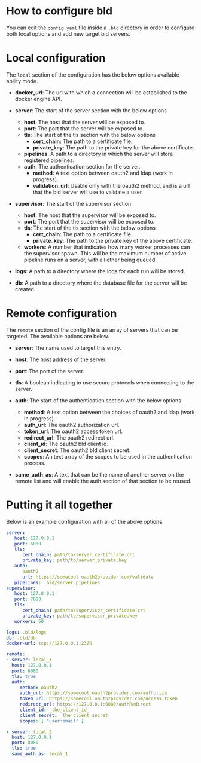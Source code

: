 # How to configure bld
You can edit the `config.yaml` file inside a `.bld` directory in order to configure both local options and add new target bld servers.

# Local configuration
The `local` section of the configuration has the below options available
ability mode.
* __docker_url__: The url with which a connection will be established to the docker engine API.

* __server__: The start of the server section with the below options
  * __host__: The host that the server will be exposed to.
  * __port__: The port that the server will be exposed to.
  * __tls__: The start of the tls section with the below options
     * __cert_chain__: The path to a certificate file.
     * __private_key__: The path to the private key for the above certificate.
  * __pipelines__: A path to a directory in which the server will store registered pipelines.
  * __auth__: The authentication section for the server.
    * __method__: A text option between oauth2 and ldap (work in progress).
    * __validation_url__: Usable only with the oauth2 method, and is a url that the bld server will use to validate a user.

* __supervisor__: The start of the supervisor section
  * __host__: The host that the supervisor will be exposed to.
  * __port__: The port that the supervisor will be exposed to.
  * __tls__: The start of the tls section with the below options
     * __cert_chain__: The path to a certificate file.
     * __private_key__: The path to the private key of the above certificate.
  * __workers__: A number that indicates how many worker processes can the supervisor spawn. This will be the maximum number of active pipeline runs on a server, with all other being queued.

* __logs__: A path to a directory where the logs for each run will be stored.
* __db__: A path to a directory where the database file for the server will be created.

# Remote configuration
The `remote` section of the config file is an array of servers that can be targeted. The available options are below.
* __server__: The name used to target this entry.
* __host__: The host address of the server.
* __port__: The port of the server.
* __tls__: A boolean indicating to use secure protocols when connecting to the server.

* __auth__: The start of the authentication section with the below options.
   * __method__: A text option between the choices of oauth2 and ldap (work in progress).
   * __auth_url__: The oauth2 authorization url.
   * __token_url__: The oauth2 access token url.
   * __redirect_url__: The oauth2 redirect url.
   * __client_id__: The oauth2 bld client id.
   * __client_secret__: The oauth2 bld client secret.
   * __scopes__: An text array of the scopes to be used in the authentication process.

* __same_auth_as__: A text that can be the name of another server on the remote list and will enable the auth section of that section to be reused.

# Putting it all together
Below is an example configuration with all of the above options

```yaml
server:
   host: 127.0.0.1
   port: 6080
   tls:
      cert_chain: path/to/server_certificate.crt
      private_key: path/to/server_private.key
   auth:
      oauth2
      url: https://somecool.oauth2provider.com/validate
   pipelines: .bld/server_pipelines
supervisor:
   host: 127.0.0.1
   port: 7080
   tls:
      cert_chain: path/to/supervisor_certificate.crt
      private_key: path/to/supervisor_private.key
   workers: 50

logs: .bld/logs
db: .bld/db
docker-url: tcp://127.0.0.1:2376

remote:
- server: local_1
  host: 127.0.0.1
  port: 6080
  tls: true
  auth:
     method: oauth2
     auth_url: https://somecool.oauth2provider.com/authorize
     token_url: https://somecool.oauth2provider.com/access_token
     redirect_url: https://127.0.0.1:6080/authRedirect
     client_id: _the_client_id_
     client_secret: _the_client_secret_
     scopes: [ "user:email" ]

- server: local_2
  host: 127.0.0.1
  port: 8080
  tls: true
  same_auth_as: local_1
```

